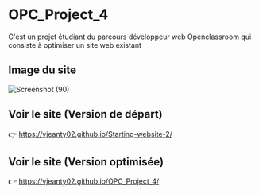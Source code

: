 # OPC_Project_4
C'est un projet étudiant du parcours développeur web Openclassroom qui consiste à optimiser un site web existant

## Image du site
![Screenshot (90)](https://user-images.githubusercontent.com/61328054/218361341-0194bd77-a35c-4433-a4f7-da72a23ab096.png)

## Voir le site (Version de départ)
:point_right: https://vjeanty02.github.io/Starting-website-2/

## Voir le site (Version optimisée)
:point_right: https://vjeanty02.github.io/OPC_Project_4/
